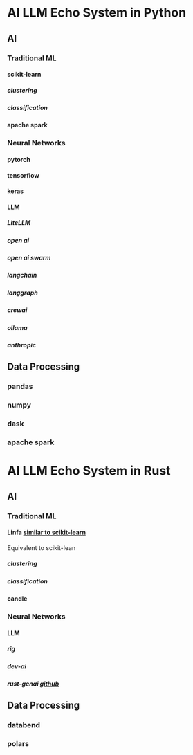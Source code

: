 # AI LLM Echo System in Python

## AI 

### Traditional ML

#### scikit-learn

##### clustering
##### classification

#### apache spark


### Neural Networks

#### pytorch
#### tensorflow
#### keras

#### LLM

##### LiteLLM
##### open ai
##### open ai swarm
##### langchain
##### langgraph
##### crewai
##### ollama
##### anthropic






## Data Processing

### pandas
### numpy
### dask
### apache spark


# AI LLM Echo System in Rust

## AI 


### Traditional ML

#### Linfa [similar to scikit-learn](https://github.com/rust-ml/linfa)
Equivalent to scikit-lean

##### clustering
##### classification

#### candle

### Neural Networks


#### LLM

##### rig
##### dev-ai
##### rust-genai [github](https://github.com/jeremychone/rust-genai)



## Data Processing


### databend
### polars
